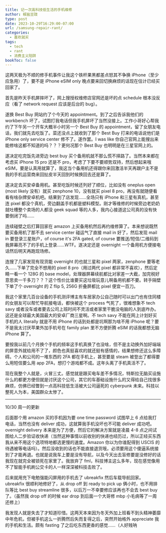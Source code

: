 ```yaml
---
title: 记一次高科技低生活的手机维修
author: 椒盐豆豉
type: post
date: 2023-10-29T16:29:00-07:00
url: /samsung-repair-rant/
categories:
  - 喜欢就买
tags:
  - tech
  - rant
  - 消费主义陷阱
bookToc: false
---
```


这两天极为不顺的修手机事件让我这个铁杆果黑都差点怒其不争换 iPhone（至少应急用）了，要不是 iPhone eSIM only 晚点要来回切换麻烦的话现在估计已经买回家了。

<!--more-->

首先是昨天手机屏摔坏了，网上搜授权维修店官网还是坏的点 schedule 根本没反应（看了 network request 应该是后台的 bug）。

遂换 Best Buy 网站约了个今天的 appointment。到了之后告诉我他们的 workbench 坏了，试图打我电话但我手机屏坏了当然没接上。工作小哥好心帮我约了下午另一个开车大概半小时另一个 Best Buy 的 appointment，留了女朋友电话，我们就先去吃饭了。菜还没点上就收到了那个 Best Buy 打来的电话说他们是 iPhone only service center 修不了。遂作罢。I was like 你自己官网上能搜出来能修啥这都不知道的吗？？？更何况那个 Best Buy 也明明是在三星官网上的。

遂决定吃完饭先进旁边 best buy 买个备用机就不那么慌不择路了。当然本来都在考虑买 iPhone 15 pro 还是不 pro，考虑了下要不要顺势双持，然后想起来哦 eSIM，要是认真用就算了，我这当个备用机还得跟你来回激活半天再跟户主不是我的手机运营商来回扯皮半天回到时候换回去还是算了。

遂决定去买安卓备用机。甚至吃饭时候还列好了顺位，比如没有 oneplus open (most likely 没有）就买 zenphone 10，没有就买 pixel 8 pro，再没有就随便看看有啥杂牌安卓机吧。结果到了店发现……全场只有 iPhone 和三星有真机，甚至连 pixel 都没个真机，旁边翻盖手机都是塑料模型。刚才等维修的时候旁边老奶奶就吐槽整个卖场的人都没 geek squad 等的人多，我内心接道这公司真的没有快要倒闭了吗……

连续碰壁之后打算回家在 amazon 上买备用机然后再约维修算了。本来想说既然要买备用机了那不去 service center 碰运气了直接 mail in 好了，然后发现 mail in 要登录三星账户，of course it's 2FA gated, of course 要推送/短信/二维码到我屏幕亮不了的手机上登录……WTF。遂决定还是 overnight 一个备用机方便接电话然后明天再跑现场修。

连搜了几家发现有现货能 overnight 的也就三星和 pixel 两家，zenphone 要等老久……下单了完全不想用的 pixel 8 pro（用过两代 pixel 都非常不喜欢），然后定睛一看一个 128G 的 base model，处理器屏幕续航都比对家差一大截，加完税好意思卖一千多刀？？？这个性价比谁要买这垃圾玩意儿啊备用机都不要。转手隔壁下单了个 overnight 的 Z flip 5, 256G 折叠屏都比 pixel 便宜一百刀。

我这个家里几百台设备的手机测评博主有车居家办公自己随时可以出门也有住同楼的女朋友可以帮忙导航接电话，都快被这个 process 气死了，很难想象不 tech savy 或者没车或者要去公司上班时间不灵活或者家里干脆没电脑的人到底咋办。这还是全球最大美国最大的安卓厂商三星啊。不 tech savy 不能在网上计划好买手机的人 literally 就是不用 iPhone 的话到处都是坑啊那为啥不用 iPhone 呢？要不是我太讨厌苹果外加手机号在 family plan 里不方便折腾 eSIM 的话我都想无脑 iPhone 算了。

要按我以前几个月换个手机的频率这手机真换了也没啥，但不是主动换外加好端端的屏意外就给用不了了，颜色也真挺喜欢的就还挺有感情的，结果想修还这么多障碍。个人和公司的一堆东西的 2FA 都在手机上，甚至要是 steam 被登出了都得要么用短信要么用 app 2FA，想打个游戏都不成。这年头离了手机真活不了。

现在我整个人就是，火冒三丈。感觉就是跟买电车差不多情况，特斯拉无脑买设施什么的都更方便但就是讨厌这个公司，其它的车基础设施什么的又得给自己找很多麻烦，仿佛已经瞥到一点高科技低生活被大公司逼死的 cyberpunk 未来。科技以整死人为本，美国群众太惨了。

---

10/30 周一的更新

后面那个用 amazon 买的手机因为要 one time password  试图早上 6 点给我打电话，当然也没有 deliver 成功，这就算我手机没坏也不可能 deliver 成功吧。overnight delivery  本来是为了方便，然后它的解决方案就是凌晨 4-8 点之间试图给人二步验证收快递（当然这种事情以前收别的快递也经历过，所以正经买东西我从来不用这个选项特地都选更慢的速度。Amazon 你以为你谁配得到 USCIS 的待遇被等电话吗）。然后没收到的话也不能直接退货哦，必须要用这个傻逼系统接到了才能再退。也就是说我车上要是没有导航，以及今天出去盲修要是没修好的话我现在就完全被锁死在家里了。我放弃了 fml，科技博主这么多年，现在感觉像用不了智能手机刷公交卡的人一样深深被科技击败了。

后来就用充下电勉强能闪屏用的手机去了 ubreakfix 然后车载导航回家。 ubreakfix 很顺利地修好了，从 drop off 到 ready to pick up 俩小时，也不用排队等比 best buy streamline 很多，以后万一不幸要修应该再也不会去 best buy 了。（虽然我 drop off 的时候 ear drop 到后面一个大哥修 mbp 小毛病等了一周还修上）

我发现人就是失去了才知道珍惜。这两天本来因为冬天外加上班看不到头精神萎靡中年危机，但被手机这么一折腾然后失而复得之后，突然开始格外 appreciate 我的手机和生活。颇有 fasting 了之后吃东西更香的感觉……（人好贱呐


